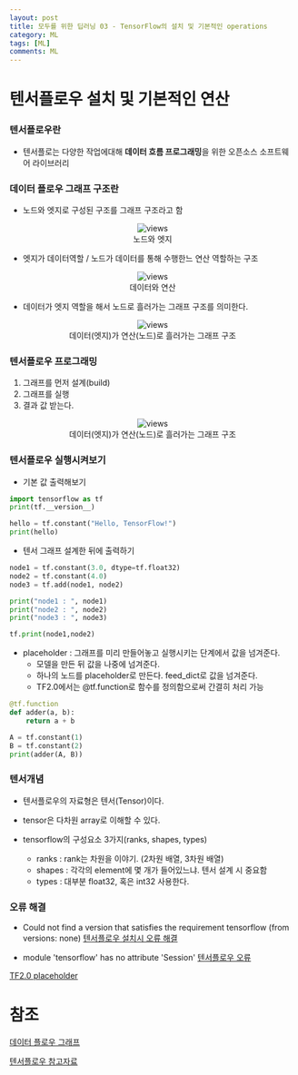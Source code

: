 ```yaml
---
layout: post
title: 모두를 위한 딥러닝 03 - TensorFlow의 설치 및 기본적인 operations
category: ML
tags: [ML]
comments: ML
---
```


# 텐서플로우 설치 및 기본적인 연산

### 텐서플로우란

- 텐서플로는 다양한 작업에대해 **데이터 흐름 프로그래밍**을 위한 오픈소스 소프트웨어 라이브러리

### 데이터 플로우 그래프 구조란

- 노드와 엣지로 구성된 구조를 그래프 구조라고 함

<center>
<figure>
<img src="https://imgur.com/X2M9zzG.png" alt="views">
<figcaption>노드와 엣지</figcaption>
</figure>
</center>

- 엣지가 데이터역할 / 노드가 데이터를 통해 수행한느 연산 역할하는 구조

<center>
<figure>
<img src="https://imgur.com/xYKO9af.png" alt="views">
<figcaption>데이터와 연산</figcaption>
</figure>
</center>

- 데이터가 엣지 역할을 해서 노드로 흘러가는 그래프 구조를 의미한다.

<center>
<figure>
<img src="https://imgur.com/0vAiIBy.png" alt="views">
<figcaption>데이터(엣지)가 연산(노드)로 흘러가는 그래프 구조</figcaption>
</figure>
</center>

### 텐서플로우 프로그래밍
1. 그래프를 먼저 설계(build)
2. 그래프를 실행
3. 결과 값 받는다.


<center>
<figure>
<img src="https://imgur.com/VsRgJZZ.png" alt="views">
<figcaption>데이터(엣지)가 연산(노드)로 흘러가는 그래프 구조</figcaption>
</figure>
</center>

### 텐서플로우 실행시켜보기

- 기본 값 출력해보기

```python
import tensorflow as tf
print(tf.__version__)

hello = tf.constant("Hello, TensorFlow!")
print(hello)
```
- 텐서 그래프 설계한 뒤에 출력하기

```python
node1 = tf.constant(3.0, dtype=tf.float32)
node2 = tf.constant(4.0)
node3 = tf.add(node1, node2)

print("node1 : ", node1)
print("node2 : ", node2)
print("node3 : ", node3)

tf.print(node1,node2)
```

- placeholder : 그래프를 미리 만들어놓고 실행시키는 단계에서 값을 넘겨준다.
    - 모델을 만든 뒤 값을 나중에 넘겨준다.
    - 하나의 노드를 placeholder로 만든다. feed_dict로 값을 넘겨준다.
    - TF2.0에서는 @tf.function로 함수를 정의함으로써 간결히 처리 가능

```python
@tf.function
def adder(a, b):
    return a + b

A = tf.constant(1)
B = tf.constant(2)
print(adder(A, B))
```

### 텐서개념

- 텐서플로우의 자료형은 텐서(Tensor)이다.

- tensor은 다차원 array로 이해할 수 있다.

- tensorflow의 구성요소 3가지(ranks, shapes, types)

    - ranks : rank는 차원을 이야기. (2차원 배열, 3차원 배열)
    - shapes : 각각의 element에 몇 개가 들어있느냐. 텐서 설계 시 중요함
    - types : 대부분 float32, 혹은 int32 사용한다.




### 오류 해결
- Could not find a version that satisfies the requirement tensorflow (from versions: none)
[텐서플로우 설치시 오류 해결](https://blog.naver.com/PostView.nhn?blogId=wlgh325&logNo=221391076543&parentCategoryNo=&categoryNo=&viewDate=&isShowPopularPosts=false&from=postView)

- module 'tensorflow' has no attribute 'Session'
[텐서플로우 오류](https://kongnamool.tistory.com/20)

[TF2.0 placeholder](https://eclipse360.tistory.com/40)

# 참조
[데이터 플로우 그래프](https://yamerong.tistory.com/40)

[텐서플로우 참고자료](https://github.com/hunkim/DeepLearningZeroToAll/tree/master/tf2)